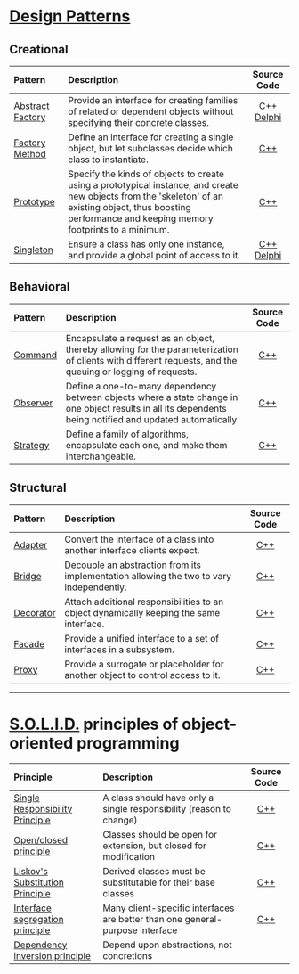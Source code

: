 # [Design Patterns](https://en.wikipedia.org/wiki/Software_design_pattern)

## Creational
| Pattern | Description | Source Code |
| :--- | :--- | :---: |
|[Abstract Factory](https://en.wikipedia.org/wiki/Abstract_factory_pattern)|Provide an interface for creating families of related or dependent objects without specifying their concrete classes.|[C++](Creational/Abstract-factory) [Delphi](Creational/Abstract-factory/Delphi)|
|[Factory Method](https://en.wikipedia.org/wiki/Factory_method_pattern)|Define an interface for creating a single object, but let subclasses decide which class to instantiate.|[C++](Creational/Factory-method) |
|[Prototype](https://en.wikipedia.org/wiki/Prototype_pattern)|Specify the kinds of objects to create using a prototypical instance, and create new objects from the 'skeleton' of an existing object, thus boosting performance and keeping memory footprints to a minimum.|[C++](Creational/Prototype)
|[Singleton](https://en.wikipedia.org/wiki/Singleton_patternn)|Ensure a class has only one instance, and provide a global point of access to it.|[C++](Creational/Singleton) [Delphi](Creational/Singleton/Delphi) |

## Behavioral
| Pattern | Description | Source Code |
| :--- | :--- | :---: |
|[Command](https://en.wikipedia.org/wiki/Command_pattern)|Encapsulate a request as an object, thereby allowing for the parameterization of clients with different requests, and the queuing or logging of requests.|[C++](Behavioral/Command)|
|[Observer](https://en.wikipedia.org/wiki/Observer_pattern)|Define a one-to-many dependency between objects where a state change in one object results in all its dependents being notified and updated automatically.|[C++](Behavioral/Observer)|
|[Strategy](https://en.wikipedia.org/wiki/Strategy_pattern)|Define a family of algorithms, encapsulate each one, and make them interchangeable.|[C++](Behavioral/Strategy)|

## Structural
| Pattern | Description | Source Code |
| :--- | :--- | :---: |
|[Adapter](https://en.wikipedia.org/wiki/Adapter_pattern)|Convert the interface of a class into another interface clients expect.|[C++](Structural/Adapter)|
|[Bridge](https://en.wikipedia.org/wiki/Bridge_pattern)|Decouple an abstraction from its implementation allowing the two to vary independently.|[C++](Structural/Bridge)|
|[Decorator](https://en.wikipedia.org/wiki/Decorator_pattern)|Attach additional responsibilities to an object dynamically keeping the same interface.|[C++](Structural/Decorator)|
|[Facade](https://en.wikipedia.org/wiki/Facade_pattern)|Provide a unified interface to a set of interfaces in a subsystem.|[C++](Structural/Facade)|
|[Proxy](https://en.wikipedia.org/wiki/Proxy_pattern)|Provide a surrogate or placeholder for another object to control access to it.|[C++](Structural/Proxy)|

----

# [S.O.L.I.D.](https://en.wikipedia.org/wiki/SOLID) principles of object-oriented programming

| Principle | Description | Source Code |
| :--- | :--- | :---: |
|[Single Responsibility Principle](https://en.wikipedia.org/wiki/Single_responsibility_principle)|A class should have only a single responsibility (reason to change)|[C++](SOLID/Single-Responsibility-Principle)|
|[Open/closed principle](https://en.wikipedia.org/wiki/Open%E2%80%93closed_principle)|Classes should be open for extension, but closed for modification|[C++](SOLID/Open-Closed-Principle)|
|[Liskov's Substitution Principle](https://en.wikipedia.org/wiki/Liskov_substitution_principle)|Derived classes must be substitutable for their base classes|[C++](SOLID/Liskov-Substitution-Principle)|
|[Interface segregation principle](https://en.wikipedia.org/wiki/Interface_segregation_principle)|Many client-specific interfaces are better than one general-purpose interface|[C++](SOLID/Interface-Segregation-Principle)|
|[Dependency inversion principle](https://en.wikipedia.org/wiki/Dependency_inversion_principle)|Depend upon abstractions, not concretions|  |